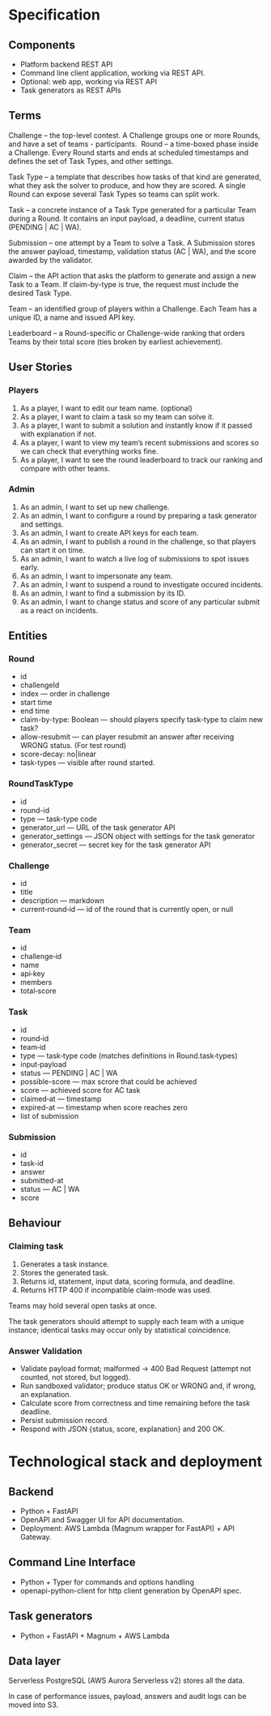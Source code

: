 # Specification

## Components

- Platform backend REST API
- Command line client application, working via REST API.
- Optional: web app, working via REST API
- Task generators as REST APIs

## Terms

Challenge – the top-level contest. A Challenge groups one or more Rounds, and have a set of teams - participants. ​
Round – a time-boxed phase inside a Challenge. Every Round starts and ends at scheduled timestamps and defines the set of Task Types, and other settings.​

Task Type – a template that describes how tasks of that kind are generated, what they ask the solver to produce, and how they are scored. A single Round can expose several Task Types so teams can split work. ​

Task – a concrete instance of a Task Type generated for a particular Team during a Round. It contains an input payload, a deadline, current status (PENDING | AC | WA). ​

Submission – one attempt by a Team to solve a Task. A Submission stores the answer payload, timestamp, validation status (AC | WA), and the score awarded by the validator. ​

Claim – the API action that asks the platform to generate and assign a new Task to a Team. If claim-by-type is true, the request must include the desired Task Type.

Team – an identified group of players within a Challenge. Each Team has a unique ID, a name and issued API key. ​

Leaderboard – a Round-specific or Challenge-wide ranking that orders Teams by their total score (ties broken by earliest achievement).

## User Stories

### Players

1. As a player, I want to edit our team name. (optional)
2. As a player, I want to claim a task so my team can solve it.
3. As a player, I want to submit a solution and instantly know if it passed with explanation if not.
4. As a player, I want to view my team’s recent submissions and scores so we can check that everything works fine.
5. As a player, I want to see the round leaderboard to track our ranking and compare with other teams.

### Admin

1. As an admin, I want to set up new challenge.
1. As an admin, I want to configure a round by preparing a task generator and settings.
1. As an admin, I want to create API keys for each team.
1. As an admin, I want to publish a round in the challenge, so that players can start it on time.
1. As an admin, I want to watch a live log of submissions to spot issues early.
1. As an admin, I want to impersonate any team.
1. As an admin, I want to suspend a round to investigate occured incidents.
1. As an admin, I want to find a submission by its ID.
1. As an admin, I want to change status and score of any particular submit as a react on incidents.

## Entities

### Round

- id
- challengeId
- index — order in challenge
- start time
- end time
- claim-by-type: Boolean — should players specify task-type to claim new task?
- allow-resubmit — can player resubmit an answer after receiving WRONG status. (For test round)
- score-decay: no|linear
- task-types — visible after round started.

### RoundTaskType

- id
- round-id
- type — task-type code
- generator_url — URL of the task generator API
- generator_settings — JSON object with settings for the task generator
- generator_secret — secret key for the task generator API

### Challenge

- id
- title
- description — markdown
- current‑round‑id — id of the round that is currently open, or null

### Team

- id
- challenge‑id
- name
- api‑key
- members
- total‑score

### Task

- id
- round‑id
- team‑id
- type — task‑type code (matches definitions in Round.task‑types)
- input‑payload
- status — PENDING | AC | WA
- possible-score — max scrore that could be achieved
- score — achieved score for AC task
- claimed‑at — timestamp
- expired-at — timestamp when score reaches zero
- list of submission

### Submission

- id
- task-id
- answer
- submitted-at
- status — AC | WA
- score

## Behaviour

### Claiming task

1. Generates a task instance.
2. Stores the generated task.
3. Returns id, statement, input data, scoring formula, and deadline.
4. Returns HTTP 400 if incompatible claim-mode was used.

Teams may hold several open tasks at once.

The task generators should attempt to supply each team with a unique instance;
identical tasks may occur only by statistical coincidence.

### Answer Validation

- Validate payload format; malformed → 400 Bad Request (attempt not counted, not stored, but logged).
- Run sandboxed validator; produce status OK or WRONG and, if wrong, an explanation.
- Calculate score from correctness and time remaining before the task deadline.
- Persist submission record.
- Respond with JSON {status, score, explanation} and 200 OK.

# Technological stack and deployment

## Backend

- Python + FastAPI
- OpenAPI and Swagger UI for API documentation.
- Deployment: AWS Lambda (Magnum wrapper for FastAPI) + API Gateway.

## Command Line Interface

- Python + Typer for commands and options handling
- openapi-python-client for http client generation by OpenAPI spec.

## Task generators

- Python + FastAPI + Magnum + AWS Lambda

## Data layer

Serverless PostgreSQL (AWS Aurora Serverless v2) stores all the data.

In case of performance issues, payload, answers and audit logs can be moved into S3.
